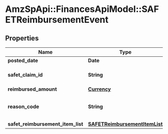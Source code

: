 # AmzSpApi::FinancesApiModel::SAFETReimbursementEvent

## Properties
Name | Type | Description | Notes
------------ | ------------- | ------------- | -------------
**posted_date** | **Date** |  | [optional] 
**safet_claim_id** | **String** | A SAFE-T claim identifier. | [optional] 
**reimbursed_amount** | [**Currency**](Currency.md) |  | [optional] 
**reason_code** | **String** | Indicates why the seller was reimbursed. | [optional] 
**safet_reimbursement_item_list** | [**SAFETReimbursementItemList**](SAFETReimbursementItemList.md) |  | [optional] 

